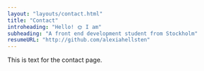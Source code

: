 ```yaml
---
layout: "layouts/contact.html"
title: "Contact"
introheading: "Hello! 🌞 I am"
subheading: "A front end development student from Stockholm"
resumeURL: "http://github.com/alexiahellsten"
---
```


This is text for the contact page.
